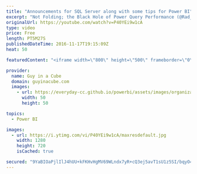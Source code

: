 ```yaml
---
title: "Announcements for SQL Server along with some tips for Power BI"
excerpt: "Not Folding; the Black Hole of Power Query Performance (@Rad_Reza) http://radacad.com/not-folding-the-black-hole-of-power-query-performance  Calling Microsoft Flow From Power Query And Power BI (@technitrain) https://blog.crossjoin.co.uk/2016/11/13/calling-microsoft-flow-from-power-query-and-power-bi/"
originalUrl: https://youtube.com/watch?v=P40YEi9w1cA
type: video
price: Free
length: PT5M27S
publishedDateTime: 2016-11-17T19:15:09Z
heat: 50

featuredContent: "<iframe width=\"800\" height=\"500\" frameborder=\"0\" src=\"https://www.youtube.com/embed/P40YEi9w1cA\" allow=\"accelerometer; autoplay; encrypted-media; gyroscope; picture-in-picture\" allowfullscreen></iframe>"

provider:
  name: Guy in a Cube
  domain: guyinacube.com
  images:
    - url: https://everyday-cc.github.io/powerbi/assets/images/organizations/guyinacube.com-50x50.jpg
      width: 50
      height: 50

topics:
  - Power BI

images:
  - url: https://i.ytimg.com/vi/P40YEi9w1cA/maxresdefault.jpg
    width: 1280
    height: 720
    isCached: true

secured: "9YaBIOaPjlIlJ4hUU+kFKHvHgMV69WLndx7yR+cQ3ej5avT1sU1z5SI/bqyO4ahyjvwT3Kj4ZtU67Rf1mgIueSxEbIjYGVX9iQaVDmWeO9U51lzwtT7CnkVn+7xTFwgVTEfcaRWAWSpiblCiMz1x31jBWm2io/lrYwaOfIucgGD23pLHVheaLW1232Jnklv0TRNh9RkCgDDmALvW70hx7bLaqjfoECiRrxmYkqmRRMEtAdG555tIU61xOCSYofe1r0vofQo7qKUiCh4HC2RrYpzMOn7fQRxnDo6GFFntheQgMmqRC0TqJAB99ZHi61leDc4Ia1s8asCsieBIZFMdPX53d/PqJk8DJ+mYgyS+qeoW5UtF5IOv9ujzZsK5nHf/3VJHxjpKufoFf51eIK0mfQTb4cWG3/FqBJ7BcAtcLVM=;NdiWfEsPd9dQTNTUbaOjpg=="
---
```


